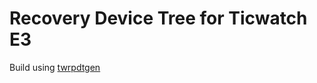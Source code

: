 # Recovery Device Tree for Ticwatch E3
Build using [twrpdtgen](https://github.com/twrpdtgen/twrpdtgen/tree/master)
